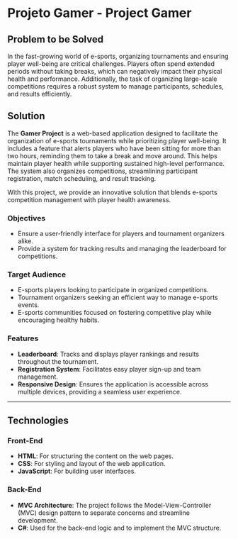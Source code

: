 # Projeto Gamer - Project Gamer

## Problem to be Solved

In the fast-growing world of e-sports, organizing tournaments and ensuring player well-being are critical challenges. Players often spend extended periods without taking breaks, which can negatively impact their physical health and performance. Additionally, the task of organizing large-scale competitions requires a robust system to manage participants, schedules, and results efficiently.

## Solution

The **Gamer Project** is a web-based application designed to facilitate the organization of e-sports tournaments while prioritizing player well-being. It includes a feature that alerts players who have been sitting for more than two hours, reminding them to take a break and move around. This helps maintain player health while supporting sustained high-level performance. The system also organizes competitions, streamlining participant registration, match scheduling, and result tracking.

With this project, we provide an innovative solution that blends e-sports competition management with player health awareness.

### Objectives

- Ensure a user-friendly interface for players and tournament organizers alike.
- Provide a system for tracking results and managing the leaderboard for competitions.

### Target Audience

- E-sports players looking to participate in organized competitions.
- Tournament organizers seeking an efficient way to manage e-sports events.
- E-sports communities focused on fostering competitive play while encouraging healthy habits.

### Features

- **Leaderboard**: Tracks and displays player rankings and results throughout the tournament.
- **Registration System**: Facilitates easy player sign-up and team management.
- **Responsive Design**: Ensures the application is accessible across multiple devices, providing a seamless user experience.

---

## Technologies 

### Front-End
- **HTML**: For structuring the content on the web pages.
- **CSS**: For styling and layout of the web application.
- **JavaScript**: For building user interfaces.

### Back-End
- **MVC Architecture**: The project follows the Model-View-Controller (MVC) design pattern to separate concerns and streamline development.
- **C#**: Used for the back-end logic and to implement the MVC structure.
